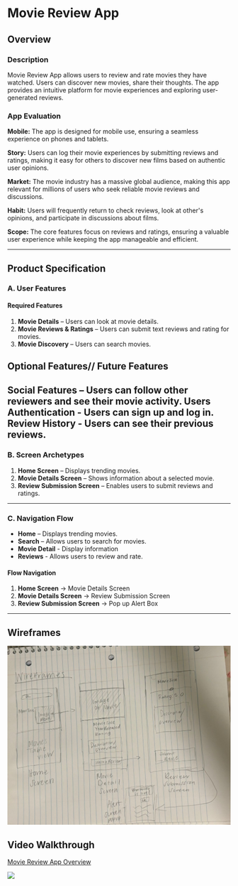 # Movie Review App

## Overview
### Description
Movie Review App allows users to review and rate movies they have watched. Users can discover new movies, share their thoughts. The app provides an intuitive platform for movie experiences and exploring user-generated reviews.

### App Evaluation
**Mobile:** The app is designed for mobile use, ensuring a seamless experience on phones and tablets.

**Story:** Users can log their movie experiences by submitting reviews and ratings, making it easy for others to discover new films based on authentic user opinions.

**Market:** The movie industry has a massive global audience, making this app relevant for millions of users who seek reliable movie reviews and discussions.

**Habit:** Users will frequently return to check reviews, look at other's opinions, and participate in discussions about films.

**Scope:** The core features focus on reviews and ratings, ensuring a valuable user experience while keeping the app manageable and efficient.

---

## Product Specification
### A. User Features
#### Required Features
1. **Movie Details** – Users can look at movie details.
2. **Movie Reviews & Ratings** – Users can submit text reviews and rating for movies.
3. **Movie Discovery** – Users can search movies.

## Optional Features// Future Features

Social Features – Users can follow other reviewers and see their movie activity.
Users Authentication - Users can sign up and log in. 
Review History - Users can see their previous reviews.
---

### B. Screen Archetypes
1. **Home Screen** – Displays trending movies.
2. **Movie Details Screen** – Shows information about a selected movie.
3. **Review Submission Screen** – Enables users to submit reviews and ratings.

---

### C. Navigation Flow
- **Home** – Displays trending movies.
- **Search** – Allows users to search for movies.
- **Movie Detail** - Display information
- **Reviews** - Allows users to review and rate.

#### **Flow Navigation**
1. **Home Screen** → Movie Details Screen
2. **Movie Details Screen** → Review Submission Screen
3. **Review Submission Screen** → Pop up Alert Box

---

## Wireframes
![alt-text](WireframesMovie.jpg)

## Video Walkthrough 
<div>
    <a href="https://www.loom.com/share/1abb066ce0fd461183d8794f10cf1dc0">
      <p>Movie Review App Overview</p>
    </a>
    <a href="https://www.loom.com/share/1abb066ce0fd461183d8794f10cf1dc0">
      <img style="max-width:300px;" src="https://cdn.loom.com/sessions/thumbnails/1abb066ce0fd461183d8794f10cf1dc0-30734d5da82e9571-full-play.gif">
    </a>
  </div>



